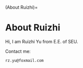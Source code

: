 (About Ruizhi)=

# About Ruizhi

Hi, I am Ruizhi Yu from E.E. of SEU.

Contact me:

`rz.yu@foxmail.com`
